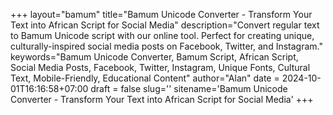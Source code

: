 +++
layout="bamum"
title="Bamum Unicode Converter - Transform Your Text into African Script for Social Media"
description="Convert regular text to Bamum Unicode script with our online tool. Perfect for creating unique, culturally-inspired social media posts on Facebook, Twitter, and Instagram."
keywords="Bamum Unicode Converter, Bamum Script, African Script, Social Media Posts, Facebook, Twitter, Instagram, Unique Fonts, Cultural Text, Mobile-Friendly, Educational Content"
author="Alan"
date = 2024-10-01T16:16:58+07:00
draft = false
slug=''
sitename='Bamum Unicode Converter - Transform Your Text into African Script for Social Media'
+++